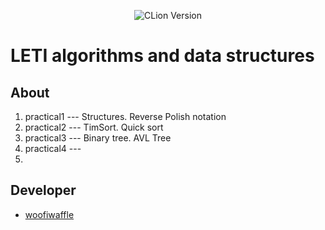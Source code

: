 <p align = "center">
  <img src = "https://img.shields.io/badge/Engine-CLion%202023.2.1-green" alt = "CLion Version">
</p>

# LETI algorithms and data structures

## About

1. practical1 --- Structures. Reverse Polish notation 
2. practical2 --- TimSort. Quick sort
3. practical3 --- Binary tree. AVL Tree
4. practical4 ---
5. 
 
 ## Developer

*  [woofiwaffle](https://github.com/woofiwaffle)
